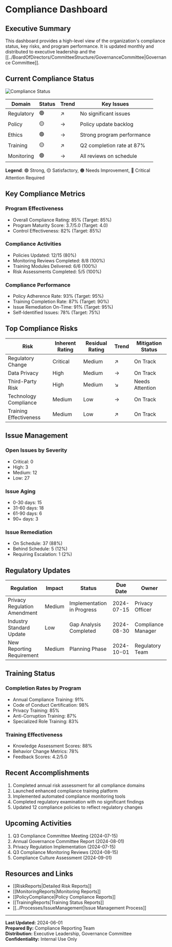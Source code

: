 # Compliance Dashboard

## Executive Summary
This dashboard provides a high-level view of the organization's compliance status, key risks, and program performance. It is updated monthly and distributed to executive leadership and the [[../BoardOfDirectors/CommitteeStructure/GovernanceCommittee|Governance Committee]].

## Current Compliance Status
![Compliance Status](placeholder-for-status-chart)

| Domain | Status | Trend | Key Issues |
|--------|--------|-------|------------|
| Regulatory | 🟢 | ↗️ | No significant issues |
| Policy | 🟡 | → | Policy update backlog |
| Ethics | 🟢 | → | Strong program performance |
| Training | 🟡 | ↗️ | Q2 completion rate at 87% |
| Monitoring | 🟢 | → | All reviews on schedule |

**Legend**: 🟢 Strong, 🟡 Satisfactory, 🟠 Needs Improvement, 🔴 Critical Attention Required

## Key Compliance Metrics

### Program Effectiveness
- Overall Compliance Rating: 85% (Target: 85%)
- Program Maturity Score: 3.7/5.0 (Target: 4.0)
- Control Effectiveness: 82% (Target: 85%)

### Compliance Activities
- Policies Updated: 12/15 (80%)
- Monitoring Reviews Completed: 8/8 (100%)
- Training Modules Delivered: 6/6 (100%)
- Risk Assessments Completed: 5/5 (100%)

### Compliance Performance
- Policy Adherence Rate: 93% (Target: 95%)
- Training Completion Rate: 87% (Target: 90%)
- Issue Remediation On-Time: 91% (Target: 95%)
- Self-Identified Issues: 78% (Target: 75%)

## Top Compliance Risks

| Risk | Inherent Rating | Residual Rating | Trend | Mitigation Status |
|------|----------------|-----------------|-------|-------------------|
| Regulatory Change | Critical | Medium | ↗️ | On Track |
| Data Privacy | High | Medium | → | On Track |
| Third-Party Risk | High | Medium | ↘️ | Needs Attention |
| Technology Compliance | Medium | Low | → | On Track |
| Training Effectiveness | Medium | Low | ↗️ | On Track |

## Issue Management

### Open Issues by Severity
- Critical: 0
- High: 3
- Medium: 12
- Low: 27

### Issue Aging
- 0-30 days: 15
- 31-60 days: 18
- 61-90 days: 6
- 90+ days: 3

### Issue Remediation
- On Schedule: 37 (88%)
- Behind Schedule: 5 (12%)
- Requiring Escalation: 1 (2%)

## Regulatory Updates

| Regulation | Impact | Status | Due Date | Owner |
|------------|--------|--------|----------|-------|
| Privacy Regulation Amendment | Medium | Implementation in Progress | 2024-07-15 | Privacy Officer |
| Industry Standard Update | Low | Gap Analysis Completed | 2024-08-30 | Compliance Manager |
| New Reporting Requirement | Medium | Planning Phase | 2024-10-01 | Regulatory Team |

## Training Status

### Completion Rates by Program
- Annual Compliance Training: 91%
- Code of Conduct Certification: 98%
- Privacy Training: 85%
- Anti-Corruption Training: 87%
- Specialized Role Training: 83%

### Training Effectiveness
- Knowledge Assessment Scores: 88%
- Behavior Change Metrics: 78%
- Feedback Scores: 4.2/5.0

## Recent Accomplishments
1. Completed annual risk assessment for all compliance domains
2. Launched enhanced compliance training platform
3. Implemented automated compliance monitoring tools
4. Completed regulatory examination with no significant findings
5. Updated 12 compliance policies to reflect regulatory changes

## Upcoming Activities
1. Q3 Compliance Committee Meeting (2024-07-15)
2. Annual Governance Committee Report (2024-08-01)
3. Privacy Regulation Implementation (2024-07-15)
4. Q3 Compliance Monitoring Reviews (2024-08-15)
5. Compliance Culture Assessment (2024-09-01)

## Resources and Links
- [[RiskReports|Detailed Risk Reports]]
- [[MonitoringReports|Monitoring Reports]]
- [[PolicyCompliance|Policy Compliance Reports]]
- [[TrainingReports|Training Status Reports]]
- [[../Processes/IssueManagement|Issue Management Process]]

---
**Last Updated:** 2024-06-01  
**Prepared By:** Compliance Reporting Team  
**Distribution:** Executive Leadership, Governance Committee  
**Confidentiality:** Internal Use Only 
